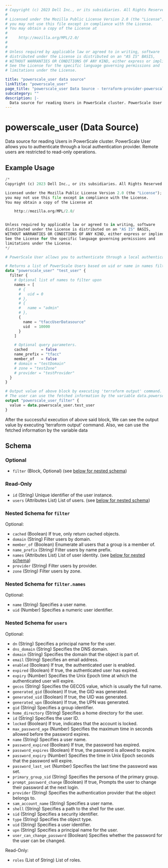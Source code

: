 ```yaml
---
# Copyright (c) 2023 Dell Inc., or its subsidiaries. All Rights Reserved.
#
# Licensed under the Mozilla Public License Version 2.0 (the "License");
# you may not use this file except in compliance with the License.
# You may obtain a copy of the License at
#
#     http://mozilla.org/MPL/2.0/
#
#
# Unless required by applicable law or agreed to in writing, software
# distributed under the License is distributed on an "AS IS" BASIS,
# WITHOUT WARRANTIES OR CONDITIONS OF ANY KIND, either express or implied.
# See the License for the specific language governing permissions and
# limitations under the License.

title: "powerscale_user data source"
linkTitle: "powerscale_user"
page_title: "powerscale_user Data Source - terraform-provider-powerscale"
subcategory: ""
description: |-
  Data source for reading Users in PowerScale cluster. PowerScale User allows you to authenticate through a local authentication provider. Remote users are restricted to read-only operations.
---
```


# powerscale_user (Data Source)

Data source for reading Users in PowerScale cluster. PowerScale User allows you to authenticate through a local authentication provider. Remote users are restricted to read-only operations.

## Example Usage

```terraform
/*
Copyright (c) 2023 Dell Inc., or its subsidiaries. All Rights Reserved.

Licensed under the Mozilla Public License Version 2.0 (the "License");
you may not use this file except in compliance with the License.
You may obtain a copy of the License at

    http://mozilla.org/MPL/2.0/


Unless required by applicable law or agreed to in writing, software
distributed under the License is distributed on an "AS IS" BASIS,
WITHOUT WARRANTIES OR CONDITIONS OF ANY KIND, either express or implied.
See the License for the specific language governing permissions and
limitations under the License.
*/

# PowerScale User allows you to authenticate through a local authentication provider. Remote users are restricted to read-only operations.

# Returns a list of PowerScale Users based on uid or name in names filter block. 
data "powerscale_user" "test_user" {
  filter {
    # Optional list of names to filter upon
    names = [
      # {
      #   uid = 0
      # },
      # {
      #   name = "admin"
      # },
      {
        name = "tfaccUserDatasource"
        uid  = 10000
      }
    ]

    # Optional query parameters.
    cached      = false
    name_prefix = "tfacc"
    member_of   = false
    # domain = "testDomain"
    # zone = "testZone"
    # provider = "testProvider"
  }
}

# Output value of above block by executing 'terraform output' command.
# The user can use the fetched information by the variable data.powerscale_user.test_user
output "powerscale_user_filter" {
  value = data.powerscale_user.test_user
}
```

After the successful execution of above said block, We can see the output value by executing 'terraform output' command.
Also, we can use the fetched information by the variable data

<!-- schema generated by tfplugindocs -->
## Schema

### Optional

- `filter` (Block, Optional) (see [below for nested schema](#nestedblock--filter))

### Read-Only

- `id` (String) Unique identifier of the user instance.
- `users` (Attributes List) List of users. (see [below for nested schema](#nestedatt--users))

<a id="nestedblock--filter"></a>
### Nested Schema for `filter`

Optional:

- `cached` (Boolean) If true, only return cached objects.
- `domain` (String) Filter users by domain.
- `member_of` (Boolean) Enumerate all users that a group is a member of.
- `name_prefix` (String) Filter users by name prefix.
- `names` (Attributes List) List of user identity. (see [below for nested schema](#nestedatt--filter--names))
- `provider` (String) Filter users by provider.
- `zone` (String) Filter users by zone.

<a id="nestedatt--filter--names"></a>
### Nested Schema for `filter.names`

Optional:

- `name` (String) Specifies a user name.
- `uid` (Number) Specifies a numeric user identifier.



<a id="nestedatt--users"></a>
### Nested Schema for `users`

Optional:

- `dn` (String) Specifies a principal name for the user.
- `dns_domain` (String) Specifies the DNS domain.
- `domain` (String) Specifies the domain that the object is part of.
- `email` (String) Specifies an email address.
- `enabled` (Boolean) If true, the authenticated user is enabled.
- `expired` (Boolean) If true, the authenticated user has expired.
- `expiry` (Number) Specifies the Unix Epoch time at which the authenticated user will expire.
- `gecos` (String) Specifies the GECOS value, which is usually the full name.
- `generated_gid` (Boolean) If true, the GID was generated.
- `generated_uid` (Boolean) If true, the UID was generated.
- `generated_upn` (Boolean) If true, the UPN was generated.
- `gid` (String) Specifies a group identifier.
- `home_directory` (String) Specifies a home directory for the user.
- `id` (String) Specifies the user ID.
- `locked` (Boolean) If true, indicates that the account is locked.
- `max_password_age` (Number) Specifies the maximum time in seconds allowed before the password expires.
- `name` (String) Specifies a user name.
- `password_expired` (Boolean) If true, the password has expired.
- `password_expires` (Boolean) If true, the password is allowed to expire.
- `password_expiry` (Number) Specifies the time in Unix Epoch seconds that the password will expire.
- `password_last_set` (Number) Specifies the last time the password was set.
- `primary_group_sid` (String) Specifies the persona of the primary group.
- `prompt_password_change` (Boolean) If true, Prompts the user to change their password at the next login.
- `provider` (String) Specifies the authentication provider that the object belongs to.
- `sam_account_name` (String) Specifies a user name.
- `shell` (String) Specifies a path to the shell for the user.
- `sid` (String) Specifies a security identifier.
- `type` (String) Specifies the object type.
- `uid` (String) Specifies a user identifier.
- `upn` (String) Specifies a principal name for the user.
- `user_can_change_password` (Boolean) Specifies whether the password for the user can be changed.

Read-Only:

- `roles` (List of String) List of roles.